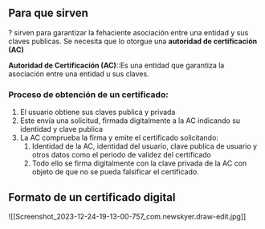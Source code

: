 ## Para que sirven
?
sirven para garantizar la fehaciente asociación entre una entidad y sus claves publicas. Se necesita que lo otorgue una **autoridad de certificación (AC)**

**Autoridad de Certificación (AC)**::Es una entidad que garantiza la asociación entre una entidad u sus claves.


### Proceso de obtención de un certificado:
1. El usuario obtiene sus claves publica y privada
2. Este envía una solicitud, firmada digitalmente a la AC indicando su identidad y clave publica
3. La AC comprueba la firma y emite el certificado solicitando:
	1. Identidad de la AC, identidad del usuario, clave publica de usuario y otros datos como el periodo de validez del certificado
	2. Todo ello se firma digitalmente con la clave privada de la AC con objeto de que no se pueda falsificar el certificado.

## Formato de un certificado digital
![[Screenshot_2023-12-24-19-13-00-757_com.newskyer.draw-edit.jpg]]